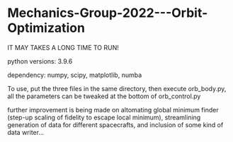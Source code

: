 # Mechanics-Group-2022---Orbit-Optimization
<p>IT MAY TAKES A LONG TIME TO RUN!</p>
<p>python versions: 3.9.6 </p>
<p>
dependency:
numpy, scipy, matplotlib, numba</p>
<p></p>
<p>
To use, put the three files in the same directory, then execute orb_body.py, all the parameters can be tweaked at the bottom of orb_control.py</p>
<p></p>
<p>
further improvement is being made on altomating global minimum finder (step-up scaling of fidelity to escape local minimum), streamlining generation of data for different spacecrafts, and inclusion of some kind of data writer...</p>
